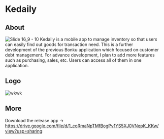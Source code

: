 # Kedaily

## About
![Slide 16_9 - 10](https://github.com/ndstvn/kedaily-project/assets/122267530/c3caa462-3683-429f-ae0d-b4ad472a2f80)
Kedaily is a mobile app to manage inventory so that users can easily find out goods for transaction need. This is a further development of the previous Bonku application which focused on customer debt management. For advance development, I plan to add more features such as purchasing, sales, etc. Users can access all of them in one application.

## Logo
![wkwk](https://github.com/ndstvn/kedaily-project/assets/122267530/81b2fe7c-5702-4108-85b6-ae5e9d84d7dc)

## More
Download the release app -> https://drive.google.com/file/d/1_coRmaNpTMfBogPv1YS5XJ0VNepK_KKw/view?usp=sharing

